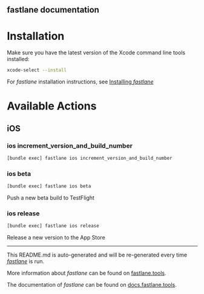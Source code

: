 fastlane documentation
----

# Installation

Make sure you have the latest version of the Xcode command line tools installed:

```sh
xcode-select --install
```

For _fastlane_ installation instructions, see [Installing _fastlane_](https://docs.fastlane.tools/#installing-fastlane)

# Available Actions

## iOS

### ios increment_version_and_build_number

```sh
[bundle exec] fastlane ios increment_version_and_build_number
```



### ios beta

```sh
[bundle exec] fastlane ios beta
```

Push a new beta build to TestFlight

### ios release

```sh
[bundle exec] fastlane ios release
```

Release a new version to the App Store

----

This README.md is auto-generated and will be re-generated every time [_fastlane_](https://fastlane.tools) is run.

More information about _fastlane_ can be found on [fastlane.tools](https://fastlane.tools).

The documentation of _fastlane_ can be found on [docs.fastlane.tools](https://docs.fastlane.tools).
